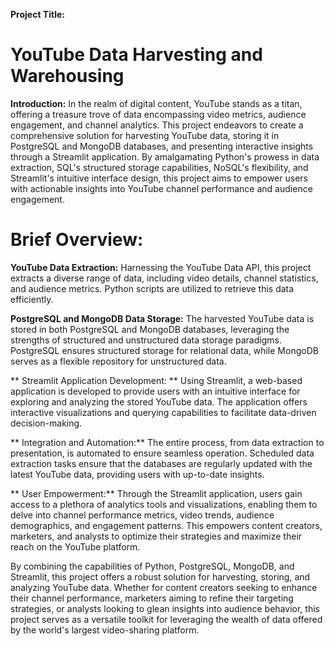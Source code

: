 
**Project Title:** 
  # YouTube Data Harvesting and Warehousing

**Introduction:** 
  In the realm of digital content, YouTube stands as a titan, 
offering a treasure trove of data encompassing video metrics, audience engagement, 
and channel analytics. This project endeavors to create a comprehensive solution 
for harvesting YouTube data, storing it in PostgreSQL and MongoDB databases,
and presenting interactive insights through a Streamlit application. 
By amalgamating Python's prowess in data extraction, SQL's structured storage capabilities, 
NoSQL's flexibility, and Streamlit's intuitive interface design, 
this project aims to empower users with actionable insights into YouTube channel performance 
and audience engagement.


# Brief Overview:

**YouTube Data Extraction:**
  Harnessing the YouTube Data API, this project extracts a diverse range of data, including video details, 
  channel statistics, and audience metrics. Python scripts are utilized to retrieve this data efficiently.

**PostgreSQL and MongoDB Data Storage:**
  The harvested YouTube data is stored in both PostgreSQL and MongoDB databases, leveraging the strengths of 
  structured and unstructured data storage paradigms. PostgreSQL ensures structured storage for relational data,
  while MongoDB serves as a flexible repository for unstructured data.

** Streamlit Application Development: ** 
  Using Streamlit, a web-based application is developed to provide users with an intuitive interface for exploring 
  and analyzing the stored YouTube data. The application offers interactive visualizations and querying capabilities
  to facilitate data-driven decision-making.

** Integration and Automation:** 
  The entire process, from data extraction to presentation, is automated to ensure seamless operation. 
  Scheduled data extraction tasks ensure that the databases are regularly updated with the latest YouTube data, 
  providing users with up-to-date insights.

** User Empowerment:**
  Through the Streamlit application, users gain access to a plethora of analytics tools and visualizations, 
  enabling them to delve into channel performance metrics, video trends, audience demographics, and engagement patterns. 
  This empowers content creators, marketers, and analysts to optimize their strategies and maximize their reach on the YouTube platform.

By combining the capabilities of Python, PostgreSQL, MongoDB, and Streamlit, 
this project offers a robust solution for harvesting, storing, and analyzing YouTube data. 
Whether for content creators seeking to enhance their channel performance, 
marketers aiming to refine their targeting strategies, or analysts looking to glean insights into audience behavior,
this project serves as a versatile toolkit for leveraging the wealth of data 
offered by the world's largest video-sharing platform.
